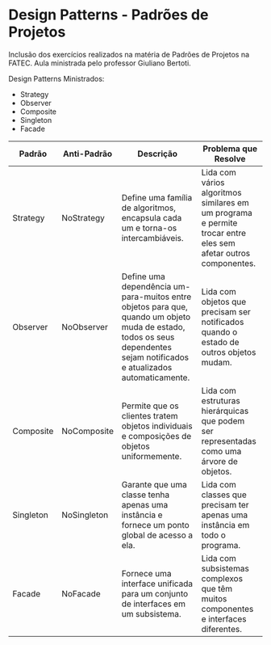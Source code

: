 # Design Patterns - Padrões de Projetos

Inclusão dos exercícios realizados na matéria de Padrões de Projetos na FATEC. Aula ministrada pelo professor Giuliano Bertoti.

Design Patterns Ministrados:
- Strategy
- Observer
- Composite
- Singleton
- Facade

| Padrão     | Anti-Padrão  | Descrição                                                   | Problema que Resolve                                |
|------------|--------------|-------------------------------------------------------------|-----------------------------------------------------|
| Strategy   | NoStrategy   | Define uma família de algoritmos, encapsula cada um e torna-os intercambiáveis. | Lida com vários algoritmos similares em um programa e permite trocar entre eles sem afetar outros componentes. |
| Observer   | NoObserver   | Define uma dependência um-para-muitos entre objetos para que, quando um objeto muda de estado, todos os seus dependentes sejam notificados e atualizados automaticamente. | Lida com objetos que precisam ser notificados quando o estado de outros objetos mudam. |
| Composite  | NoComposite  | Permite que os clientes tratem objetos individuais e composições de objetos uniformemente. | Lida com estruturas hierárquicas que podem ser representadas como uma árvore de objetos. |
| Singleton  | NoSingleton  | Garante que uma classe tenha apenas uma instância e fornece um ponto global de acesso a ela. | Lida com classes que precisam ter apenas uma instância em todo o programa. |
| Facade     | NoFacade     | Fornece uma interface unificada para um conjunto de interfaces em um subsistema. | Lida com subsistemas complexos que têm muitos componentes e interfaces diferentes. |

